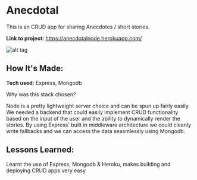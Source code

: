 # Anecdotal

This is an CRUD app for sharing Anecdotes / short stories.

**Link to project:** https://anecdotalnode.herokuapp.com/

![alt tag](https://i.imgur.com/U9GcOWz.jpg)

## How It's Made:

**Tech used:** Express, Mongodb

Why was this stack chosen?

Node is a pretty lightweight server choice and can be spun up fairly easily. We needed a backend that could easily implement CRUD functionality based on the input of the user and the ability to dynamically render the stories. By using Express' built in middleware architecture we could cleanly write fallbacks and we can access the data seasmlessly using Mongodb.

## Lessons Learned:

Learnt the use of Express, Mongodb & Heroku, makes building and deploying CRUD apps very easy



